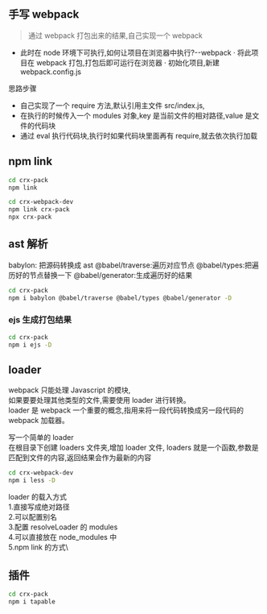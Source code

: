 ## 手写 webpack

> 通过 webpack 打包出来的结果,自己实现一个 webpack

- 此时在 node 环境下可执行,如何让项目在浏览器中执行?--webpack
  · 将此项目在 webpack 打包,打包后即可运行在浏览器
  · 初始化项目,新建 webpack.config.js

思路步骤

- 自己实现了一个 require 方法,默认引用主文件 src/index.js,
- 在执行的时候传入一个 modules 对象,key 是当前文件的相对路径,value 是文件的代码块
- 通过 eval 执行代码块,执行时如果代码块里面再有 require,就去依次执行加载

## npm link

```bash
cd crx-pack
npm link

cd crx-webpack-dev
npm link crx-pack
npx crx-pack
```

## ast 解析

babylon: 把源码转换成 ast
@babel/traverse:遍历对应节点
@babel/types:把遍历好的节点替换一下
@babel/generator:生成遍历好的结果

```bash
cd crx-pack
npm i babylon @babel/traverse @babel/types @babel/generator -D
```

### ejs 生成打包结果

```bash
cd crx-pack
npm i ejs -D
```

## loader

webpack 只能处理 Javascript 的模块,\
如果要要处理其他类型的文件,需要使用 loader 进行转换。\
loader 是 webpack 一个重要的概念,指用来将一段代码转換成另一段代码的 webpack 加载器。

写一个简单的 loader\
在根目录下创建 loaders 文件夹,增加 loader 文件,
loaders 就是一个函数,参数是匹配到文件的内容,返回结果会作为最新的内容

```bash
cd crx-webpack-dev
npm i less -D
```

loader 的载入方式\
1.直接写成绝对路径\
2.可以配置别名\
3.配置 resolveLoader 的 modules \
4.可以直接放在 node_modules 中 \
5.npm link 的方式\

## 插件

```bash
cd crx-pack
npm i tapable
```
